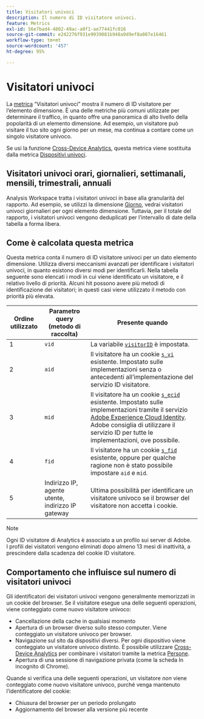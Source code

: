 ```yaml
---
title: Visitatori univoci
description: Il numero di ID visitatore univoci.
feature: Metrics
exl-id: 56e7bad4-4802-49ac-a0f1-ae77441fc016
source-git-commit: e242276f931e9939081b948a9d9ef8a087e16461
workflow-type: tm+mt
source-wordcount: '457'
ht-degree: 95%

---
```


# Visitatori univoci

La [metrica](overview.md) “Visitatori univoci” mostra il numero di ID visitatore per l’elemento dimensione. È una delle metriche più comuni utilizzate per determinare il traffico, in quanto offre una panoramica di alto livello della popolarità di un elemento dimensione. Ad esempio, un visitatore può visitare il tuo sito ogni giorno per un mese, ma continua a contare come un singolo visitatore univoco.

Se usi la funzione [Cross-Device Analytics](../cda/overview.md), questa metrica viene sostituita dalla metrica [Dispositivi univoci](unique-devices.md).

## Visitatori univoci orari, giornalieri, settimanali, mensili, trimestrali, annuali

Analysis Workspace tratta i visitatori univoci in base alla granularità del rapporto. Ad esempio, se utilizzi la dimensione [Giorno](../dimensions/day.md), vedrai visitatori univoci giornalieri per ogni elemento dimensione. Tuttavia, per il totale del rapporto, i visitatori univoci vengono deduplicati per l’intervallo di date della tabella a forma libera.

## Come è calcolata questa metrica

Questa metrica conta il numero di ID visitatore univoci per un dato elemento dimensione. Utilizza diversi meccanismi avanzati per identificare i visitatori univoci, in quanto esistono diversi modi per identificarli. Nella tabella seguente sono elencati i modi in cui viene identificato un visitatore, e il relativo livello di priorità. Alcuni hit possono avere più metodi di identificazione dei visitatori; in questi casi viene utilizzato il metodo con priorità più elevata.

| Ordine utilizzato | Parametro query (metodo di raccolta) | Presente quando |
| --- | --- | --- |
| 1 | `vid` | La variabile [`visitorID`](/help/implement/vars/config-vars/visitorid.md) è impostata. |
| 2 | `aid` | Il visitatore ha un cookie [`s_vi`](https://experienceleague.adobe.com/docs/core-services/interface/ec-cookies/cookies-analytics.html?lang=it) esistente. Impostato sulle implementazioni senza o antecedenti all’implementazione del servizio ID visitatore. |
| 3 | `mid` | Il visitatore ha un cookie [`s_ecid`](https://experienceleague.adobe.com/docs/core-services/interface/ec-cookies/cookies-analytics.html?lang=it) esistente. Impostato sulle implementazioni tramite il servizio [Adobe Experience Cloud Identity](https://experienceleague.adobe.com/docs/id-service/using/home.html?lang=it). Adobe consiglia di utilizzare il servizio ID per tutte le implementazioni, ove possibile. |
| 4 | `fid` | Il visitatore ha un cookie [`s_fid`](https://experienceleague.adobe.com/docs/core-services/interface/ec-cookies/cookies-analytics.html?lang=it) esistente, oppure per qualche ragione non è stato possibile impostare `aid` e `mid`. |
| 5 | Indirizzo IP, agente utente, indirizzo IP gateway | Ultima possibilità per identificare un visitatore univoco se il browser del visitatore non accetta i cookie. |

>[!NOTE]
>
>Ogni ID visitatore di Analytics è associato a un profilo sui server di Adobe. I profili dei visitatori vengono eliminati dopo almeno 13 mesi di inattività, a prescindere dalla scadenza del cookie ID visitatore.

## Comportamento che influisce sul numero di visitatori univoci

Gli identificatori dei visitatori univoci vengono generalmente memorizzati in un cookie del browser. Se il visitatore esegue una delle seguenti operazioni, viene conteggiato come nuovo visitatore univoco:

* Cancellazione della cache in qualsiasi momento
* Apertura di un browser diverso sullo stesso computer. Viene conteggiato un visitatore univoco per browser.
* Navigazione sul sito da dispositivi diversi. Per ogni dispositivo viene conteggiato un visitatore univoco distinto. È possibile utilizzare [Cross-Device Analytics](../cda/overview.md) per combinare i visitatori tramite la metrica [Persone](people.md).
* Apertura di una sessione di navigazione privata (come la scheda In incognito di Chrome).

Quande si verifica una delle seguenti operazioni, un visitatore *non* viene conteggiato come nuovo visitatore univoco, purché venga mantenuto l’identificatore del cookie:

* Chiusura del browser per un periodo prolungato
* Aggiornamento del browser alla versione più recente

